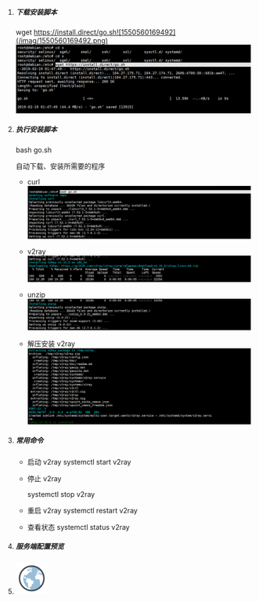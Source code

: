 1. ##### 下载安装脚本

   wget https://install.direct/go.sh![1550560169492](/imag/1550560169492.png)
   ![1550560169492](/imag/1550560169492.png)

2. ##### 执行安装脚本

   bash go.sh

   自动下载、安装所需要的程序

   - curl![1550560303201](/imag/1550560303201-1551081680536.png)

   - v2ray ![1550560414733](/imag/1550560414733.png)

   - unzip![1550560442318](/imag/1550560442318.png)

   - 解压安装 v2ray![1550560622681](/imag/1550560622681.png)

3. ##### 常用命令

   - 启动 v2ray
     systemctl start v2ray

   - 停止 v2ray

     systemctl stop v2ray

   - 重启 v2ray
     systemctl restart v2ray

   - 查看状态
     systemctl status v2ray

4. ##### 服务端配置预览

   

5. ![icons8-globe-64](/imag/icons8-globe-64.png)
